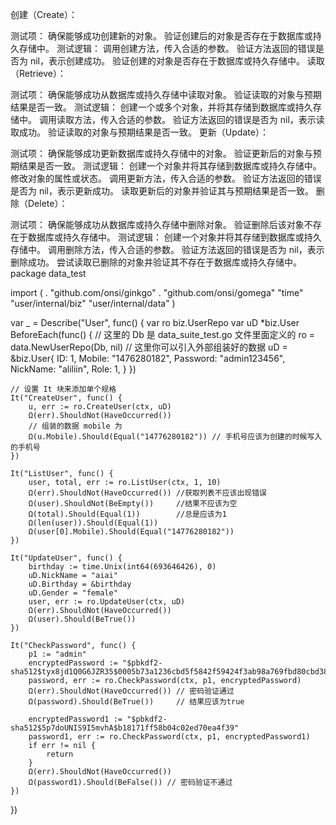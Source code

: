 创建（Create）：

测试项：
确保能够成功创建新的对象。
验证创建后的对象是否存在于数据库或持久存储中。
测试逻辑：
调用创建方法，传入合适的参数。
验证方法返回的错误是否为 nil，表示创建成功。
验证创建的对象是否存在于数据库或持久存储中。
读取（Retrieve）：

测试项：
确保能够成功从数据库或持久存储中读取对象。
验证读取的对象与预期结果是否一致。
测试逻辑：
创建一个或多个对象，并将其存储到数据库或持久存储中。
调用读取方法，传入合适的参数。
验证方法返回的错误是否为 nil，表示读取成功。
验证读取的对象与预期结果是否一致。
更新（Update）：

测试项：
确保能够成功更新数据库或持久存储中的对象。
验证更新后的对象与预期结果是否一致。
测试逻辑：
创建一个对象并将其存储到数据库或持久存储中。
修改对象的属性或状态。
调用更新方法，传入合适的参数。
验证方法返回的错误是否为 nil，表示更新成功。
读取更新后的对象并验证其与预期结果是否一致。
删除（Delete）：

测试项：
确保能够成功从数据库或持久存储中删除对象。
验证删除后该对象不存在于数据库或持久存储中。
测试逻辑：
创建一个对象并将其存储到数据库或持久存储中。
调用删除方法，传入合适的参数。
验证方法返回的错误是否为 nil，表示删除成功。
尝试读取已删除的对象并验证其不存在于数据库或持久存储中。
package data_test

import (
	. "github.com/onsi/ginkgo"
	. "github.com/onsi/gomega"
	"time"
	"user/internal/biz"
	"user/internal/data"
)

var _ = Describe("User", func() {
	var ro biz.UserRepo
	var uD *biz.User
	BeforeEach(func() {
		// 这里的 Db 是 data_suite_test.go 文件里面定义的
		ro = data.NewUserRepo(Db, nil)
		// 这里你可以引入外部组装好的数据
		uD = &biz.User{
			ID:       1,
			Mobile:   "1476280182",
			Password: "admin123456",
			NickName: "aliliin",
			Role:     1,
		}
	})

	// 设置 It 块来添加单个规格
	It("CreateUser", func() {
		u, err := ro.CreateUser(ctx, uD)
		Ω(err).ShouldNot(HaveOccurred())
		// 组装的数据 mobile 为
		Ω(u.Mobile).Should(Equal("14776280182")) // 手机号应该为创建的时候写入的手机号
	})

	It("ListUser", func() {
		user, total, err := ro.ListUser(ctx, 1, 10)
		Ω(err).ShouldNot(HaveOccurred()) //获取列表不应该出现错误
		Ω(user).ShouldNot(BeEmpty())     //结果不应该为空
		Ω(total).Should(Equal(1))        //总是应该为1
		Ω(len(user)).Should(Equal(1))
		Ω(user[0].Mobile).Should(Equal("14776280182"))
	})

	It("UpdateUser", func() {
		birthday := time.Unix(int64(693646426), 0)
		uD.NickName = "aiai"
		uD.Birthday = &birthday
		uD.Gender = "female"
		user, err := ro.UpdateUser(ctx, uD)
		Ω(err).ShouldNot(HaveOccurred())
		Ω(user).Should(BeTrue())
	})

	It("CheckPassword", func() {
		p1 := "admin"
		encryptedPassword := "$pbkdf2-sha512$tyx8jd1Q0G6JZR35$0005b73a1236cbd5f5842f59424f3ab98a769fbd80cbd3823f56e25c20865d17"
		password, err := ro.CheckPassword(ctx, p1, encryptedPassword)
		Ω(err).ShouldNot(HaveOccurred()) // 密码验证通过
		Ω(password).Should(BeTrue())     // 结果应该为true

		encryptedPassword1 := "$pbkdf2-sha512$5p7doUNIS9I5mvhA$b18171ff58b04c02ed70ea4f39"
		password1, err := ro.CheckPassword(ctx, p1, encryptedPassword1)
		if err != nil {
			return
		}
		Ω(err).ShouldNot(HaveOccurred())
		Ω(password1).Should(BeFalse()) // 密码验证不通过
	})
})
